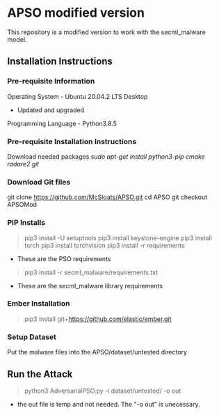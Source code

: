 # APSO modified version
This repository is a modified version to work with the secml_malware model.

## Installation Instructions
### Pre-requisite Information
Operating System - Ubuntu 20.04.2 LTS Desktop
- Updated and upgraded

Programming Language - Python3.8.5

### Pre-requisite Installation Instructions
Download needed packages
*sudo apt-get install python3-pip cmake radare2 git*

### Download Git files
git clone https://github.com/McSloats/APSO.git
cd APSO
git checkout APSOMod

### PIP Installs
> pip3 install -U setuptools
> pip3 install keystone-engine
> pip3 install torch
> pip3 install torchvision
> pip3 install -r requirements
 - These are the PSO requirements
> pip3 install -r secml_malware/requirements.txt
- These are the secml_malware library requirements

### Ember Installation
> pip3 install git+https://github.com/elastic/ember.git

### Setup Dataset
Put the malware files into the APSO/dataset/untested directory

## Run the Attack
> python3 AdversarialPSO.py -i dataset/untested/ -o out
- the out file is temp and not needed. The "-o out" is unecessary.

